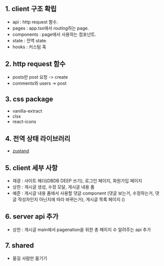 ## 1. client 구조 확립

-   api : http request 함수.
-   pages : app.tsx에서 routing하는 page.
-   components : page에서 사용하는 컴포넌트.
-   state : 전역 state.
-   hooks : 커스텀 훅

## 2. http request 함수

-   posts만 post 요청 -> create
-   comments와 users -> post

## 3. css package

-   vanilla-extract
-   clsx
-   react-icons

## 4. 전역 상태 라이브러리

-   [zustand](https://zustand-demo.pmnd.rs/)

## 5. client 세부 사항

-   재광 : 사이트 헤더(DBDB DEEP 쓰기), 로그인 페이지, 화원가입 페이지
-   상찬 : 게시글 생성, 수정 모달, 게시글 내용 폼
-   예준 : 게시글 내용 폼에서 사용할 댓글 component (댓글 보는거, 수정하는거, 댓글 작성자인지 아닌지에 따라 바뀌는거), 게시글 목록 페이지 ()

## 6. server api 추가

-   상찬 : 게시글 main에서 pagenation을 위한 총 페이지 수 알려주는 api 추가

## 7. shared

-   옮길 사람만 옮기기
